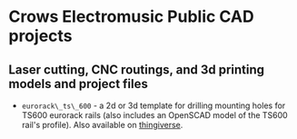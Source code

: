 # Crows Electromusic Public CAD projects

## Laser cutting, CNC routings, and 3d printing models and project files

- `eurorack\_ts\_600` - a 2d or 3d template for drilling mounting holes for TS600 eurorack rails (also includes an OpenSCAD model of the TS600 rail's profile). Also available on [thingiverse](https://www.thingiverse.com/thing:5875687).
